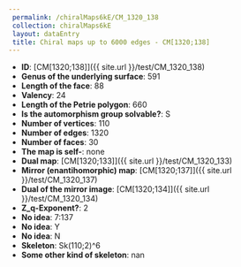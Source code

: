 ```yaml
--- 
 permalink: /chiralMaps6kE/CM_1320_138 
 collection: chiralMaps6kE
 layout: dataEntry
 title: Chiral maps up to 6000 edges - CM[1320;138]
---
```


- **ID**: [CM[1320;138]]({{ site.url }}/test/CM_1320_138)
- **Genus of the underlying surface**: 591
- **Length of the face**: 88
- **Valency**: 24
- **Length of the Petrie polygon**: 660
- **Is the automorphism group solvable?**: S
- **Number of vertices**: 110
- **Number of edges**: 1320
- **Number of faces**: 30
- **The map is self-**: none
- **Dual map**: [CM[1320;133]]({{ site.url }}/test/CM_1320_133)
- **Mirror (enantihomorphic) map**: [CM[1320;137]]({{ site.url }}/test/CM_1320_137)
- **Dual of the mirror image**: [CM[1320;134]]({{ site.url }}/test/CM_1320_134)
- **Z_q-Exponent?**: 2
- **No idea**:  7:137
- **No idea**: Y
- **No idea**: N
- **Skeleton**: Sk(110;2)^6
- **Some other kind of skeleton**: nan
